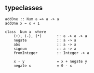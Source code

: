 ##  typeclasses

    addOne :: Num a => a -> a
    addOne x = x + 1

    class  Num a  where
        (+), (-), (*)       :: a -> a -> a
        negate              :: a -> a
        abs                 :: a -> a
        signum              :: a -> a
        fromInteger         :: Integer -> a

        x - y               = x + negate y
        negate x            = 0 - x
